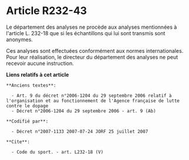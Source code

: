 # Article R232-43

Le département des analyses ne procède aux analyses mentionnées à l'article L. 232-18 que si les échantillons qui lui sont
transmis sont anonymes.

Ces analyses sont effectuées conformément aux normes internationales. Pour leur réalisation, le directeur du département des
analyses ne peut recevoir aucune instruction.

**Liens relatifs à cet article**

	**Anciens textes**:

	  - Art. 9 du décret n°2006-1204 du 29 septembre 2006 relatif à l'organisation et au fonctionnement de l'Agence française de lutte contre le dopage
	  - Décret n°2006-1204 du 29 septembre 2006 - art. 9 (Ab)

	**Codifié par**:

	  - Décret n°2007-1133 2007-07-24 JORF 25 juillet 2007

	**Cite**:

	  - Code du sport. - art. L232-18 (V)
